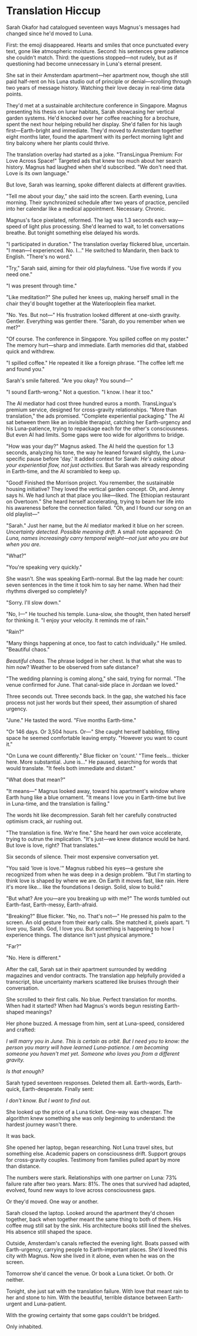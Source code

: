 # Translation Hiccup

Sarah Okafor had catalogued seventeen ways Magnus's messages had changed since he'd moved to Luna.

First: the emoji disappeared. Hearts and smiles that once punctuated every text, gone like atmospheric moisture. Second: his sentences grew patience she couldn't match. Third: the questions stopped—not rudely, but as if questioning had become unnecessary in Luna's eternal present.

She sat in their Amsterdam apartment—her apartment now, though she still paid half-rent on his Luna studio out of principle or denial—scrolling through two years of message history. Watching their love decay in real-time data points.

They'd met at a sustainable architecture conference in Singapore. Magnus presenting his thesis on lunar habitats, Sarah showcasing her vertical garden systems. He'd knocked over her coffee reaching for a brochure, spent the next hour helping rebuild her display. She'd fallen for his laugh first—Earth-bright and immediate. They'd moved to Amsterdam together eight months later, found the apartment with its perfect morning light and tiny balcony where her plants could thrive.

The translation overlay had started as a joke. "TransLingua Premium: For Love Across Space!" Targeted ads that knew too much about her search history. Magnus had laughed when she'd subscribed. "We don't need that. Love is its own language."

But love, Sarah was learning, spoke different dialects at different gravities.

"Tell me about your day," she said into the screen. Earth evening, Luna morning. Their synchronized schedule after two years of practice, penciled into her calendar like a medical appointment. Necessary. Chronic.

Magnus's face pixelated, reformed. The lag was 1.3 seconds each way—speed of light plus processing. She'd learned to wait, to let conversations breathe. But tonight something else delayed his words.

"I participated in duration." The translation overlay flickered blue, uncertain. "I mean—I experienced. No. I..." He switched to Mandarin, then back to English. "There's no word."

"Try," Sarah said, aiming for their old playfulness. "Use five words if you need one."

"I was present through time."

"Like meditation?" She pulled her knees up, making herself small in the chair they'd bought together at the Waterlooplein flea market.

"No. Yes. But not—" His frustration looked different at one-sixth gravity. Gentler. Everything was gentler there. "Sarah, do you remember when we met?"

"Of course. The conference in Singapore. You spilled coffee on my poster." The memory hurt—sharp and immediate. Earth memories did that, stabbed quick and withdrew.

"I spilled coffee." He repeated it like a foreign phrase. "The coffee left me and found you."

Sarah's smile faltered. "Are you okay? You sound—"

"I sound Earth-wrong." Not a question. "I know. I hear it too."

The AI mediator had cost three hundred euros a month. TransLingua's premium service, designed for cross-gravity relationships. "More than translation," the ads promised. "Complete experiential packaging." The AI sat between them like an invisible therapist, catching her Earth-urgency and his Luna-patience, trying to repackage each for the other's consciousness. But even AI had limits. Some gaps were too wide for algorithms to bridge.

"How was your day?" Magnus asked. The AI held the question for 1.3 seconds, analyzing his tone, the way he leaned forward slightly, the Luna-specific pause before 'day.' It added context for Sarah: *He's asking about your experiential flow, not just activities.* But Sarah was already responding in Earth-time, and the AI scrambled to keep up.

"Good! Finished the Morrison project. You remember, the sustainable housing initiative? They loved the vertical garden concept. Oh, and Jenny says hi. We had lunch at that place you like—liked. The Ethiopian restaurant on Overtoom." She heard herself accelerating, trying to beam her life into his awareness before the connection failed. "Oh, and I found our song on an old playlist—"

"Sarah." Just her name, but the AI mediator marked it blue on her screen. *Uncertainty detected. Possible meaning drift.* A small note appeared: *On Luna, names increasingly carry temporal weight—not just who you are but when you are.*

"What?"

"You're speaking very quickly."

She wasn't. She was speaking Earth-normal. But the lag made her count: seven sentences in the time it took him to say her name. When had their rhythms diverged so completely?

"Sorry. I'll slow down."

"No, I—" He touched his temple. Luna-slow, she thought, then hated herself for thinking it. "I enjoy your velocity. It reminds me of rain."

"Rain?"

"Many things happening at once, too fast to catch individually." He smiled. "Beautiful chaos."

*Beautiful chaos.* The phrase lodged in her chest. Is that what she was to him now? Weather to be observed from safe distance?

"The wedding planning is coming along," she said, trying for normal. "The venue confirmed for June. That canal-side place in Jordaan we loved."

Three seconds out. Three seconds back. In the gap, she watched his face process not just her words but their speed, their assumption of shared urgency.

"June." He tasted the word. "Five months Earth-time."

"Or 146 days. Or 3,504 hours. Or—" She caught herself babbling, filling space he seemed comfortable leaving empty. "However you want to count it."

"On Luna we count differently." Blue flicker on 'count.' "Time feels... thicker here. More substantial. June is..." He paused, searching for words that would translate. "It feels both immediate and distant."

"What does that mean?"

"It means—" Magnus looked away, toward his apartment's window where Earth hung like a blue ornament. "It means I love you in Earth-time but live in Luna-time, and the translation is failing."

The words hit like decompression. Sarah felt her carefully constructed optimism crack, air rushing out.

"The translation is fine. We're fine." She heard her own voice accelerate, trying to outrun the implication. "It's just—we knew distance would be hard. But love is love, right? That translates."

Six seconds of silence. Their most expensive conversation yet.

"You said 'love is love.'" Magnus rubbed his eyes—a gesture she recognized from when he was deep in a design problem. "But I'm starting to think love is shaped by where we are. On Earth it moves fast, like rain. Here it's more like... like the foundations I design. Solid, slow to build."

"But what? Are you—are you breaking up with me?" The words tumbled out Earth-fast, Earth-messy, Earth-afraid.

"Breaking?" Blue flicker. "No, no. That's not—" He pressed his palm to the screen. An old gesture from their early calls. She matched it, pixels apart. "I love you, Sarah. God, I love you. But something is happening to how I experience things. The distance isn't just physical anymore."

"Far?"

"No. Here is different."

After the call, Sarah sat in their apartment surrounded by wedding magazines and vendor contracts. The translation app helpfully provided a transcript, blue uncertainty markers scattered like bruises through their conversation.

She scrolled to their first calls. No blue. Perfect translation for months. When had it started? When had Magnus's words begun resisting Earth-shaped meanings?

Her phone buzzed. A message from him, sent at Luna-speed, considered and crafted:

*I will marry you in June. This is certain as orbit. But I need you to know: the person you marry will have learned Luna-patience. I am becoming someone you haven't met yet. Someone who loves you from a different gravity.*

*Is that enough?*

Sarah typed seventeen responses. Deleted them all. Earth-words, Earth-quick, Earth-desperate. Finally sent:

*I don't know. But I want to find out.*

She looked up the price of a Luna ticket. One-way was cheaper. The algorithm knew something she was only beginning to understand: the hardest journey wasn't there.

It was back.

She opened her laptop, began researching. Not Luna travel sites, but something else. Academic papers on consciousness drift. Support groups for cross-gravity couples. Testimony from families pulled apart by more than distance.

The numbers were stark. Relationships with one partner on Luna: 73% failure rate after two years. Mars: 81%. The ones that survived had adapted, evolved, found new ways to love across consciousness gaps.

Or they'd moved. One way or another.

Sarah closed the laptop. Looked around the apartment they'd chosen together, back when together meant the same thing to both of them. His coffee mug still sat by the sink. His architecture books still lined the shelves. His absence still shaped the space.

Outside, Amsterdam's canals reflected the evening light. Boats passed with Earth-urgency, carrying people to Earth-important places. She'd loved this city with Magnus. Now she lived in it alone, even when he was on the screen.

Tomorrow she'd cancel the venue. Or book a Luna ticket. Or both. Or neither.

Tonight, she just sat with the translation failure. With love that meant rain to her and stone to him. With the beautiful, terrible distance between Earth-urgent and Luna-patient.

With the growing certainty that some gaps couldn't be bridged.

Only inhabited.